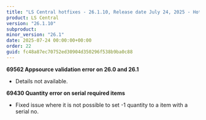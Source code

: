 ```yaml
---
title: "LS Central hotfixes - 26.1.10, Release date July 24, 2025 - Hotfixes"
product: LS Central
version: "26.1.10"
subproduct: 
minor_version: "26.1"
date: 2025-07-24 00:00:00+00:00
order: 22
guid: fc48a87ec70752ed30904d350296f538b9ba0c88
---
```


<strong>69562 Appsource validation error on 26.0 and 26.1</strong>
<ul><li>Details not available.</li></ul>
<strong>69430 Quantity error on serial required items</strong>
<ul><li>Fixed issue where it is not possible to set -1 quantity to a item with a serial no.</li></ul>
